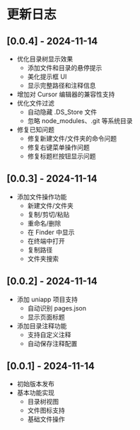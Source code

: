 # 更新日志

## [0.0.4] - 2024-11-14
- 优化目录树显示效果
  - 添加文件和目录的悬停提示
  - 美化提示框 UI
  - 显示完整路径和注释信息
- 增加对 Cursor 编辑器的兼容性支持
- 优化文件过滤
  - 自动隐藏 .DS_Store 文件
  - 忽略 node_modules、.git 等系统目录
- 修复已知问题
  - 修复新建文件/文件夹的命令问题
  - 修复右键菜单操作问题
  - 修复标题栏按钮显示问题

## [0.0.3] - 2024-11-14
- 添加文件操作功能
  - 新建文件/文件夹
  - 复制/剪切/粘贴
  - 重命名/删除
  - 在 Finder 中显示
  - 在终端中打开
  - 复制路径
  - 文件夹搜索

## [0.0.2] - 2024-11-14
- 添加 uniapp 项目支持
  - 自动识别 pages.json
  - 显示页面标题
- 添加目录注释功能
  - 支持自定义注释
  - 自动保存注释配置

## [0.0.1] - 2024-11-14
- 初始版本发布
- 基本功能实现
  - 目录树视图
  - 文件图标支持
  - 基础文件操作